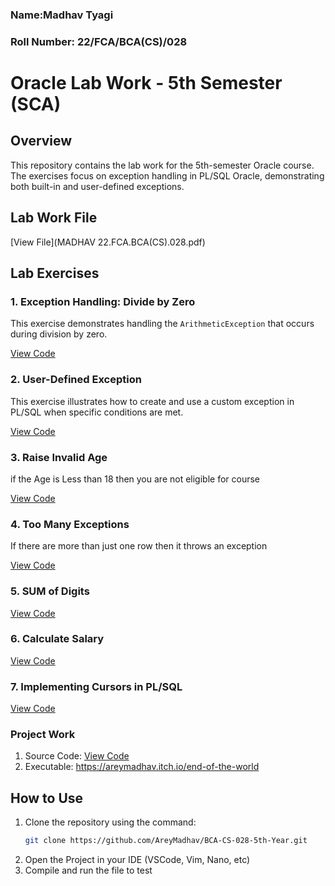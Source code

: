 ### Name:Madhav Tyagi
### Roll Number: 22/FCA/BCA(CS)/028

# Oracle Lab Work - 5th Semester (SCA)

## Overview
This repository contains the lab work for the 5th-semester Oracle course. The exercises focus on exception handling in PL/SQL Oracle, demonstrating both built-in and user-defined exceptions.
## Lab Work File
[View File](MADHAV 22.FCA.BCA(CS).028.pdf)

## Lab Exercises

### 1. Exception Handling: Divide by Zero
This exercise demonstrates handling the `ArithmeticException` that occurs during division by zero.

[View Code](/src/Exception.dbms)

### 2. User-Defined Exception
This exercise illustrates how to create and use a custom exception in PL/SQL when specific conditions are met.

[View Code](/src/User_Defined_Exception.dbms)

### 3. Raise Invalid Age
if the Age is Less than 18 then you are not eligible for course

[View Code](/src/Invalid_Age.dbms)

### 4. Too Many Exceptions
If there are more than just one row then it throws an exception

[View Code](/src/Too_Many_Exceptions.dbms)

### 5. SUM of Digits

[View Code](/src/sum_of_digits.dbms)

### 6. Calculate Salary

[View Code](/src/sal_calc.dbms)

### 7. Implementing Cursors in PL/SQL

[View Code](/src/cursor.dbms)



### **Project Work**
1. Source Code: [View Code](/Project/main.py)
2. Executable: https://areymadhav.itch.io/end-of-the-world

## How to Use
1. Clone the repository using the command:
   ```bash
   git clone https://github.com/AreyMadhav/BCA-CS-028-5th-Year.git
2. Open the Project in your IDE (VSCode, Vim, Nano, etc)
3. Compile and run the file to test

